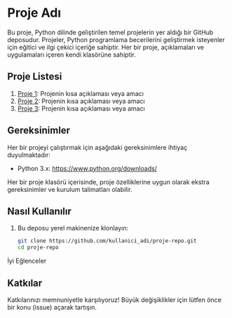 # Proje Adı

Bu proje, Python dilinde geliştirilen temel projelerin yer aldığı bir GitHub deposudur. Projeler, Python programlama becerilerini geliştirmek isteyenler için eğitici ve ilgi çekici içeriğe sahiptir. Her bir proje, açıklamaları ve uygulamaları içeren kendi klasörüne sahiptir.

## Proje Listesi

1. [Proje 1](proje1/): Projenin kısa açıklaması veya amacı
2. [Proje 2](proje2/): Projenin kısa açıklaması veya amacı
3. [Proje 3](proje3/): Projenin kısa açıklaması veya amacı

## Gereksinimler

Her bir projeyi çalıştırmak için aşağıdaki gereksinimlere ihtiyaç duyulmaktadır:

- Python 3.x: https://www.python.org/downloads/

Her bir proje klasörü içerisinde, proje özelliklerine uygun olarak ekstra gereksinimler ve kurulum talimatları olabilir.

## Nasıl Kullanılır

1. Bu deposu yerel makinenize klonlayın:

      ```bash
      git clone https://github.com/kullanici_adi/proje-repo.git
      cd proje-repo

İyi Eğlenceler

## Katkılar
Katkılarınızı memnuniyetle karşılıyoruz! Büyük değişiklikler için lütfen önce bir konu (issue) açarak tartışın.




